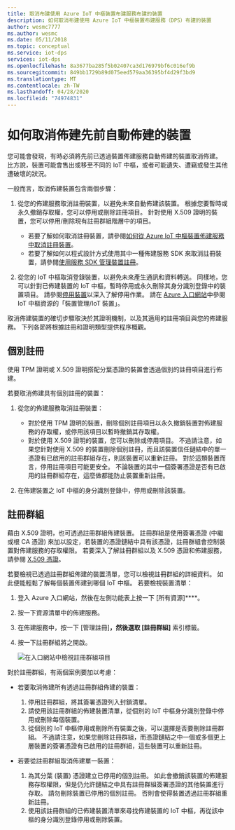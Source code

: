 ```yaml
---
title: 取消布建使用 Azure IoT 中樞裝置布建服務布建的裝置
description: 如何取消布建使用 Azure IoT 中樞裝置布建服務（DPS）布建的裝置
author: wesmc7777
ms.author: wesmc
ms.date: 05/11/2018
ms.topic: conceptual
ms.service: iot-dps
services: iot-dps
ms.openlocfilehash: 8a3677ba285f5b02407ca3d176979bf6c016ef9b
ms.sourcegitcommit: 849bb1729b89d075eed579aa36395bf4d29f3bd9
ms.translationtype: MT
ms.contentlocale: zh-TW
ms.lasthandoff: 04/28/2020
ms.locfileid: "74974831"
---
```

# <a name="how-to-deprovision-devices-that-were-previously-auto-provisioned"></a>如何取消佈建先前自動佈建的裝置 

您可能會發現，有時必須將先前已透過裝置佈建服務自動佈建的裝置取消佈建。 比方說，裝置可能會售出或移至不同的 IoT 中樞，或者可能遺失、遭竊或發生其他遭破壞的狀況。 

一般而言，取消佈建裝置包含兩個步驟：

1. 從您的佈建服務取消註冊裝置，以避免未來自動佈建該裝置。 根據您要暫時或永久撤銷存取權，您可以停用或刪除註冊項目。 針對使用 X.509 證明的裝置，您可以停用/刪除現有註冊群組階層中的項目。  
 
   - 若要了解如何取消註冊裝置，請參閱[如何從 Azure IoT 中樞裝置佈建服務中取消註冊裝置](how-to-revoke-device-access-portal.md)。
   - 若要了解如何以程式設計方式使用其中一種佈建服務 SDK 來取消註冊裝置，請參閱[使用服務 SDK 管理裝置註冊](how-to-manage-enrollments-sdks.md)。

2. 從您的 IoT 中樞取消登錄裝置，以避免未來產生通訊和資料轉送。 同樣地，您可以針對已佈建裝置的 IoT 中樞，暫時停用或永久刪除其身分識別登錄中的裝置項目。 請參閱[停用裝置](/azure/iot-hub/iot-hub-devguide-identity-registry#disable-devices)以深入了解停用作業。 請在 [Azure 入口網站](https://portal.azure.com)中參閱 IoT 中樞資源的「裝置管理/IoT 裝置」。

取消佈建裝置的確切步驟取決於其證明機制，以及其適用的註冊項目與您的佈建服務。 下列各節將根據註冊和證明類型提供程序概觀。

## <a name="individual-enrollments"></a>個別註冊
使用 TPM 證明或 X.509 證明搭配分葉憑證的裝置會透過個別的註冊項目進行佈建。 

若要取消佈建具有個別註冊的裝置： 

1. 從您的佈建服務取消註冊裝置：

   - 對於使用 TPM 證明的裝置，刪除個別註冊項目以永久撤銷裝置對佈建服務的存取權，或停用該項目以暫時撤銷其存取權。 
   - 對於使用 X.509 證明的裝置，您可以刪除或停用項目。 不過請注意，如果您針對使用 X.509 的裝置刪除個別註冊，而且該裝置信任鏈結中的單一憑證有已啟用的註冊群組存在，則該裝置可以重新註冊。 對於這類裝置而言，停用註冊項目可能更安全。 不論裝置的其中一個簽署憑證是否有已啟用的註冊群組存在，這麼做都能防止裝置重新註冊。

2. 在佈建裝置之 IoT 中樞的身分識別登錄中，停用或刪除該裝置。 


## <a name="enrollment-groups"></a>註冊群組
藉由 X.509 證明，也可透過註冊群組佈建裝置。 註冊群組是使用簽署憑證 (中繼或根 CA 憑證) 來加以設定，若裝置的憑證鏈結中具有該憑證，註冊群組會控制裝置對佈建服務的存取權限。 若要深入了解註冊群組以及 X.509 憑證和佈建服務，請參閱 [X.509 憑證](concepts-security.md#x509-certificates)。 

若要檢視已透過註冊群組佈建的裝置清單，您可以檢視註冊群組的詳細資料。 如此便能輕鬆了解每個裝置佈建到哪個 IoT 中樞。 若要檢視裝置清單： 

1. 登入 Azure 入口網站，然後在左側功能表上按一下 [所有資源]****。
2. 按一下資源清單中的佈建服務。
3. 在佈建服務中，按一下 [管理註冊]****，然後選取 [註冊群組]**** 索引標籤。
4. 按一下註冊群組將之開啟。

   ![在入口網站中檢視註冊群組項目](./media/how-to-unprovision-devices/view-enrollment-group.png)

對於註冊群組，有兩個案例要加以考慮：

- 若要取消佈建所有透過註冊群組佈建的裝置：
  1. 停用註冊群組，將其簽署憑證列入封鎖清單。 
  2. 請使用該註冊群組的佈建裝置清單，從個別的 IoT 中樞身分識別登錄中停用或刪除每個裝置。 
  3. 從個別的 IoT 中樞停用或刪除所有裝置之後，可以選擇是否要刪除註冊群組。 不過請注意，如果您刪除註冊群組，而憑證鏈結之中一個或多個更上層裝置的簽署憑證有已啟用的註冊群組，這些裝置可以重新註冊。 

- 若要從註冊群組取消佈建單一裝置：
  1. 為其分葉 (裝置) 憑證建立已停用的個別註冊。 如此會撤銷該裝置的佈建服務存取權限，但是仍允許鏈結之中具有註冊群組簽署憑證的其他裝置進行存取。 請勿刪除裝置已停用的個別註冊。 否則會使得裝置透過註冊群組重新註冊。 
  2. 使用該註冊群組的已佈建裝置清單來尋找佈建裝置的 IoT 中樞，再從該中樞的身分識別登錄停用或刪除裝置。 
  
  











